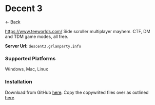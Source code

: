 # Decent 3
<a href="javascript:history.back()" style="text-decoration: none; color: black;">&#8592; Back</a>


https://www.teeworlds.com/
Side scroller multiplayer mayhem. CTF, DM and TDM game modes, all free.

**Server Url:** `descent3.grlanparty.info`

### Supported Platforms
Windows, Mac, Linux

### Installation
Download from GitHub [here](https://github.com/DescentDevelopers/Descent3/releases/tag/v1.5.0).
Copy the copywrited files over as outlined [here](https://github.com/DescentDevelopers/Descent3/blob/main/USAGE.md). 

